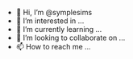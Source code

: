 - 👋 Hi, I’m @symplesims
- 👀 I’m interested in ...
- 🌱 I’m currently learning ...
- 💞️ I’m looking to collaborate on ...
- 📫 How to reach me ...

<!---
symplesims/symplesims is a ✨ special ✨ repository because its `README.md` (this file) appears on your GitHub profile.
You can click the Preview link to take a look at your changes.
--->
